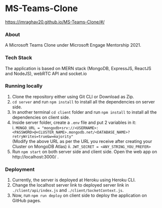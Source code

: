 # MS-Teams-Clone
https://imraghav20.github.io/MS-Teams-Clone/#/

### About
A Microsoft Teams Clone under Microsoft Engage Mentorship 2021.

### Tech Stack
The application is based on MERN stack (MongoDB, ExpressJS, ReactJS and NodeJS), webRTC API and socket.io

### Running locally
1. Clone the repository either using Git CLI or Download as Zip.
2. `cd server` and run `npm install` to install all the dependencies on server side.
3. In another terminal `cd client` folder and run `npm install` to install all the dependencies on client side.
4. Inside server folder, create a `.env` file and put 2 variables in it: <br>
i. `MONGO_URL = "mongodb+srv://<USERNAME>:<PASSWORD>@<CLUSTER_NAME>.mongodb.net/<DATABASE_NAME>?retryWrites=true&w=majority"` <br>
(Modify the above URL as per the URL you receive after creating your Cluster on MongoDB Atlas)
ii. `JWT_SECRET = <ANY_STRING_YOU_PREFER>`
5. Run `npm start` on both server side and client side. Open the web app on http://localhost:3000/ .

### Deployment
1. Currently, the server is deployed at Heroku using Heroku CLI.
2. Change the localhost server link to deployed server link in `./client/api/index.js` and `./client/SocketContext.js`.
3. Now, run `npm run deploy` on client side to deploy the application on GitHub pages.